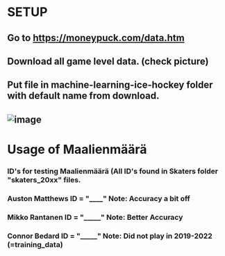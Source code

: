 # SETUP
## Go to https://moneypuck.com/data.htm
## Download all game level data. (check picture)
## Put file in machine-learning-ice-hockey folder with default name from download.
## ![image](https://github.com/user-attachments/assets/8e04159d-19ba-4a51-bfdf-70cc73da979b)

# Usage of Maalienmäärä
### ID's for testing Maalienmäärä (All ID's found in Skaters folder "skaters_20xx" files.
### Auston Matthews ID = "____" Note: Accuracy a bit off
### Mikko Rantanen ID = "_____" Note: Better Accuracy
### Connor Bedard ID = "_____"  Note: Did not play in 2019-2022 (=training_data)


